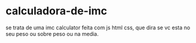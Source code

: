 # calculadora-de-imc 
se trata de uma imc calculator feita com js html css, que dira se vc esta no seu peso ou sobre peso ou na media.
